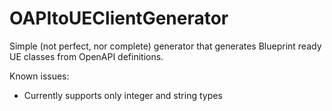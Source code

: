 # OAPItoUEClientGenerator

Simple (not perfect, nor complete) generator that generates Blueprint ready UE classes from OpenAPI definitions.

Known issues:
- Currently supports only integer and string types